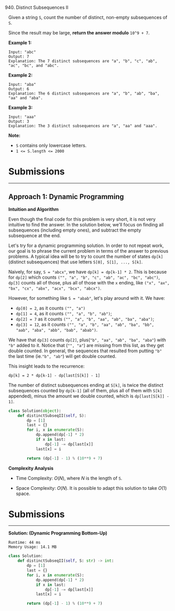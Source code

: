 940. Distinct Subsequences II

Given a string `S`, count the number of distinct, non-empty subsequences of `S`.

Since the result may be large, **return the answer modulo** `10^9 + 7`.

 

**Example 1:**
```
Input: "abc"
Output: 7
Explanation: The 7 distinct subsequences are "a", "b", "c", "ab", "ac", "bc", and "abc".
```

**Example 2:**
```
Input: "aba"
Output: 6
Explanation: The 6 distinct subsequences are "a", "b", "ab", "ba", "aa" and "aba".
```

**Example 3:**
```
Input: "aaa"
Output: 3
Explanation: The 3 distinct subsequences are "a", "aa" and "aaa".
```

 

**Note:**

* `S` contains only lowercase letters.
* `1 <= S.length <= 2000`

# Submissions
---
## Approach 1: Dynamic Programming
**Intuition and Algorithm**

Even though the final code for this problem is very short, it is not very intuitive to find the answer. In the solution below, we'll focus on finding all subsequences (including empty ones), and subtract the empty subsequence at the end.

Let's try for a dynamic programming solution. In order to not repeat work, our goal is to phrase the current problem in terms of the answer to previous problems. A typical idea will be to try to count the number of states `dp[k]` (distinct subsequences) that use letters `S[0], S[1], ..., S[k]`.

Naively, for say, `S = "abcx"`, we have `dp[k] = dp[k-1] * 2`. This is because for `dp[2]` which counts `("", "a", "b", "c", "ab", "ac", "bc", "abc")`, `dp[3]` counts all of those, plus all of those with the `x` ending, like `("x", "ax", "bx", "cx", "abx", "acx", "bcx", "abcx")`.

However, for something like `S = "abab"`, let's play around with it. We have:

* `dp[0] = 2`, as it counts `("", "a")`
* `dp[1] = 4`, as it counts `("", "a", "b", "ab")`;
* `dp[2] = 7` as it counts `("", "a", "b", "aa", "ab", "ba", "aba")`;
* `dp[3] = 12`, as it counts `("", "a", "b", "aa", "ab", "ba", "bb", "aab", "aba", "abb", "bab", "abab")`.

We have that `dp[3]` counts `dp[2]`, plus(`"b", "aa", "ab", "ba", "aba"`) with `"b"` added to it. Notice that (`"", "a"`) are missing from this list, as they get double counted. In general, the sequences that resulted from putting `"b"` the last time (ie.`"b", "ab"`) will get double counted.

This insight leads to the recurrence:

`dp[k] = 2 * dp[k-1] - dp[last[S[k]] - 1]`

The number of distinct subsequences ending at `S[k]`, is twice the distinct subsequences counted by `dp[k-1]` (all of them, plus all of them with `S[k]` appended), minus the amount we double counted, which is `dp[last[S[k]] - 1]`.

```python
class Solution(object):
    def distinctSubseqII(self, S):
        dp = [1]
        last = {}
        for i, x in enumerate(S):
            dp.append(dp[-1] * 2)
            if x in last:
                dp[-1] -= dp[last[x]]
            last[x] = i

        return (dp[-1] - 1) % (10**9 + 7)
```

**Complexity Analysis**

* Time Complexity: $O(N)$, where $N$ is the length of `S`.

* Space Complexity: $O(N)$. It is possible to adapt this solution to take $O(1)$ space.

# Submissions
---
**Solution: (Dynamic Programming Bottom-Up)**
```
Runtime: 44 ms
Memory Usage: 14.1 MB
```
```python
class Solution:
    def distinctSubseqII(self, S: str) -> int:
        dp = [1]
        last = {}
        for i, x in enumerate(S):
            dp.append(dp[-1] * 2)
            if x in last:
                dp[-1] -= dp[last[x]]
            last[x] = i

        return (dp[-1] - 1) % (10**9 + 7)
```